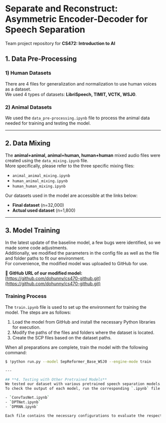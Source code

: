 # **Separate and Reconstruct: Asymmetric Encoder-Decoder for Speech Separation**  
Team project repository for **CS472: Introduction to AI**  

## **1. Data Pre-Processing**
### **1) Human Datasets**  
There are 4 files for generalization and normalization to use human voices as a dataset.  
We used 4 types of datasets: **LibriSpeech, TIMIT, VCTK, WSJ0**.

### **2) Animal Datasets**  
We used the `data_pre-processing.ipynb` file to process the animal data needed for training and testing the model.

---

## **2. Data Mixing**  
The **animal+animal, animal+human, human+human** mixed audio files were created using the `data_mixing.ipynb` file.  
More specifically, please refer to the three specific mixing files:  

- `animal_animal_mixing.ipynb`
- `human_animal_mixing.ipynb`
- `human_human_mixing.ipynb`

Our datasets used in the model are accessible at the links below:  

- **Final dataset** (n=32,000)  
- **Actual used dataset** (n=1,800)  

---

## **3. Model Training**  
In the latest update of the baseline model, a few bugs were identified, so we made some code adjustments.  
Additionally, we modified the parameters in the config file as well as the file and folder paths to fit our environment.  
For convenience, the modified model was uploaded to GitHub for use.  

🔗 **GitHub URL of our modified model:**  
[https://github.com/dohunny/cs470-github.git](https://github.com/dohunny/cs470-github.git)  

### **Training Process**  
The `train.ipynb` file is used to set up the environment for training the model. The steps are as follows:  

1. Load the model from GitHub and install the necessary Python libraries for execution.  
2. Modify the paths of the files and folders where the dataset is located.  
3. Create the SCP files based on the dataset paths.  

When all preparations are complete, train the model with the following command:  

```bash
$ !python run.py --model SepReformer_Base_WSJ0 --engine-mode train

---

## **4. Testing with Other Pretrained Models**  
We tested our dataset with various pretrained speech separation models.  
To check the output of each model, run the corresponding `.ipynb` file:  

- `ConvTasNet.ipynb`
- `DPTNet.ipynb`
- `DPRNN.ipynb`

Each file contains the necessary configurations to evaluate the respective model on our dataset.
